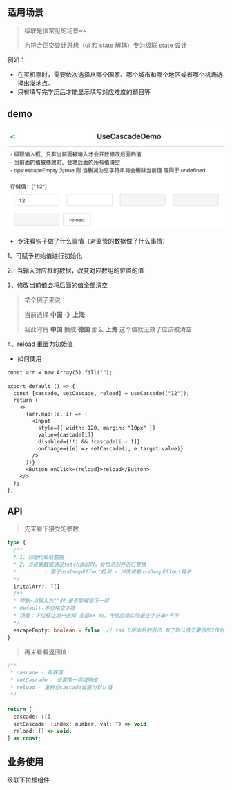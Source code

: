 ## 适用场景

> 级联是很常见的场景~~
>
> 为符合正交设计思想（ui 和 state 解耦）专为级联 state 设计

例如：

- 在买机票时，需要依次选择从哪个国家、哪个城市和哪个地区或者哪个机场选择出发地点。
- 只有填写完学历后才能显示填写对应难度的题目等

## demo

![UseCascadeDemo](<https://raw.githubusercontent.com/caifeng123/pictures/master/chrome-capture%20(2).gif>)

- 专注看钩子做了什么事情（对监管的数据做了什么事情）

1、可赋予初始值进行初始化

2、当输入对应框的数据，改变对应数组的位置的值

3、修改当前值会将后面的值全部清空

> 举个例子来说：
>
> 当前选择 **中国 -》上海**
>
> 我此时将 **中国** 换成 **德国** 那么 **上海** 这个值就无效了应该被清空

4、reload 重置为初始值

- 如何使用

```tsx
const arr = new Array(5).fill("");

export default () => {
  const [cascade, setCascade, reload] = useCascade(["12"]);
  return (
    <>
      {arr.map((c, i) => (
        <Input
          style={{ width: 120, margin: "10px" }}
          value={cascade[i]}
          disabled={!!i && !cascade[i - 1]}
          onChange={(e) => setCascade(i, e.target.value)}
        />
      ))}
      <Button onClick={reload}>reload</Button>
    </>
  );
};
```

## API

> 先来看下接受的参数

```ts
type {
  /**
  * 1、初始化级联数据
  * 2、当级联数据通过fetch返回时，会检测到并进行替换
  * 		- 基于useDeepEffect检测 - 详情请看useDeepEffect钩子
  */
  initalArr?: T[]
  /**
  * 控制-当输入为""时 是否能解锁下一层
  * default-不忽略空字符
  * 场景：下拉框让用户选择 全部xx 时，传给后端实际是空字符串/不传
  */
  escapeEmpty: boolean = false	// ts4.0版本后的写法 有了默认值无需添加?作为可选参数，自动推断为可选
}
```

> 再来看看返回值

```js
/**
 * cascade - 级联值
 * setCascade - 设置某一项级联值
 * reload - 重新将cascade设置为默认值
 */

return [
  cascade: T[],
  setCascade: (index: number, val: T) => void,
  reload: () => void;
] as const;
```

## 业务使用

级联下拉框组件
